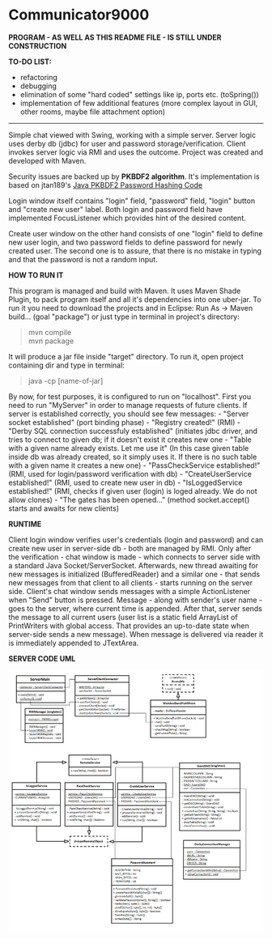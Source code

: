 # Communicator9000
<b>PROGRAM - AS WELL AS THIS README FILE - IS STILL UNDER CONSTRUCTION</b>

<b>TO-DO LIST:</b>
 - refactoring
 - debugging
 - elimination of some "hard coded" settings like ip, ports etc. (toSpring())
 - implementation of few additional features (more complex layout in GUI, other rooms, maybe file attachment option)
 
 <hr>

Simple chat viewed with Swing, working with a simple server. Server logic uses derby db (jdbc) for user and password storage/verification. Client invokes server logic via RMI and uses the outcome. Project was created and developed with Maven.

Security issues are backed up by <b>PKBDF2 algorithm</b>. It's implementation is based on jtan189's <a href="https://gist.github.com/jtan189/3804290">Java PKBDF2 Password Hashing Code</a>

Login window itself contains "login" field, "password" field, "login" button and "create new user" label. Both login and password field have implemented FocusListener which provides hint of the desired content.

Create user window on the other hand consists of one "login" field to define new user login, and two password fields to define password for newly created user. The second one is to assure, that there is no mistake in typing and that the password is not a random input.


 <b>HOW TO RUN IT</b>
 
This program is managed and build with Maven. It uses Maven Shade Plugin, to pack program itself and all it's dependencies into one uber-jar. To run it you need to download the projects and in Eclipse: Run As -> Maven build... (goal "package") or just type in terminal in project's directory:
<blockquote>mvn compile<br>
mvn package</blockquote> 
It will produce a jar file inside "target" directory. To run it, open project containing dir and type in terminal: 
<blockquote>java -cp [name-of-jar]</blockquote>
By now, for test purposes, it is configured to run on "localhost". First you need to run "MyServer" in order to manage requests of future clients. If server is established correctly, you should see few messages:
- "Server socket established" (port binding phase)
- "Registry created!" (RMI)
- "Derby SQL connection successfuly established" (initiates jdbc driver, and tries to connect to given db; if it doesn't exist it creates new one
- "Table with a given name already exists. Let me use it" (In this case given table inside db was already created, so it simply uses it. If there is no such table with a given name it creates a new one)
- "PassCheckService established!" (RMI, used for login/password verification with db)
- "CreateUserService established!" (RMI, used to create new user in db)
- "IsLoggedService established!" (RMI, checks if given user (login) is loged already. We do not allow clones)
- "The gates has been opened..." (method socket.accept() starts and awaits for new clients)

<b>RUNTIME</b>

Client login window verifies user's credentials (login and password) and can create new user in server-side db - both are managed by RMI. Only after the verification - chat window is made - which connects to server side with a standard Java Socket/ServerSocket. Afterwards, new thread awaiting for new messages is initialized (BufferedReader) and a similar one - that sends new messages from that client to all clients - starts running on the server side.
Client's chat window sends messages with a simple ActionListener when "Send" button is pressed. Message - along with sender's user name - goes to the server, where current time is appended. After that, server sends the message to all current users (user list is a static field ArrayList of PrintWriters with global access. That provides an up-to-date state when server-side sends a new message). When message is delivered via reader it is immediately appended to JTextArea.

<b>SERVER CODE UML</b>

<img src="https://github.com/Duncol/Communicator9000/blob/master/MyServer-UML.png">
